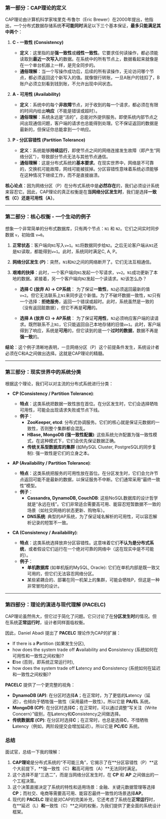 

### 第一部分：CAP理论的定义

CAP理论由计算机科学家埃里克·布鲁尔（Eric Brewer）在2000年提出，他指出，一个分布式数据存储系统**不可能同时**满足以下三个基本保证，**最多只能满足其中两个**：

1.  **C - 一致性 (Consistency)**
    *   **定义**：这里指的是**强一致性**或**线性一致性**。它要求任何读操作，都必须能读取到**最近一次写入**的数据。在系统中的所有节点上，数据看起来就像是在一个单台机器上一样，是完全同步的。
    *   **通俗理解**：当一个写操作成功后，后续的所有读操作，无论访问哪个节点，都必须返回这个新写入的值。就像银行转账，一旦A账户的钱扣了，B账户必须立刻看到钱到账，不允许出现中间状态。

2.  **A - 可用性 (Availability)**
    *   **定义**：系统中的每个**非故障**节点，对于收到的每一个请求，都必须在有限的时间内给出**响应**（不能是错误或超时）。
    *   **通俗理解**：系统永远是“活的”，总能对外提供服务。即使系统内部节点之间出现通信问题，客户端的请求也总能得到处理。它不保证返回的数据是最新的，但保证你总能拿到一个响应。

3.  **P - 分区容错性 (Partition Tolerance)**
    *   **定义**：系统能够**持续运行**，即使节点之间的网络连接发生故障（即产生“网络分区”），导致部分节点无法与其他节点通信。
    *   **通俗理解**：这是分布式系统的**基本要求**。在现实世界中，网络是不可靠的，交换机可能故障，网线可能被拔掉。分区容错性意味着系统必须能够在这种情况下继续工作，而不是直接崩溃。

**核心论点**：因为网络分区（P）在分布式系统中是**必然存在**的，我们必须设计系统来容忍它。因此，CAP理论的真正权衡是在**当网络分区发生时**，我们是选择**一致性（C）**还是**可用性（A）**。

---

### 第二部分：核心权衡 - 一个生动的例子

想象一个非常简单的分布式数据库，只有两个节点：`N1` 和 `N2`。它们之间实时同步数据 `v`，初始值 `v=0`。



1.  **正常状态**：客户端向`N1`写入`v=1`。`N1`将数据同步给`N2`。之后无论客户端从`N1`还是`N2`读取，都能得到`v=1`。此时，系统同时满足C, A, P。

2.  **网络分区发生 (P)**：突然，`N1`和`N2`之间的网络断开了。它们无法互相通信。

3.  **艰难的抉择**：此时，一个客户端向`N1`发起一个写请求，`v=2`。`N1`成功更新了本地的数据。紧接着，另一个客户端向`N2`发起一个读请求。`N2`该怎么办？

    *   **选择 C (放弃 A) -> CP系统**：
        为了保证**一致性**，`N2`必须返回最新的值`v=2`。但它无法联系上`N1`来同步这个新值。为了不破坏数据一致性，`N2`只有一个选择：**拒绝服务**，返回一个错误或超时。此时，系统虽然是一致的（没有返回脏数据），但它不再是**可用**的。

    *   **选择 A (放弃 C) -> AP系统**：
        为了保证**可用性**，`N2`必须响应客户端的读请求。既然联系不上`N1`，它只能返回自己本地存储的旧值`v=1`。此时，客户端得到了响应，系统是**可用**的，但它读到的是一个**过时的数据**，数据不再是**强一致**的。

**结论**：这个例子清晰地表明，一旦网络分区（P）这个前提条件发生，系统设计者必须在C和A之间做出选择。这就是CAP理论的精髓。

---

### 第三部分：现实世界中的系统分类

根据这个理论，我们可以对主流的分布式系统进行分类：

*   **CP (Consistency / Partition Tolerance)**:
    *   **特点**：这类系统把数据一致性放在首位。在分区发生时，它们会选择牺牲可用性，可能会出现请求失败或节点下线。
    *   **例子**：
        *   **ZooKeeper, etcd**: 分布式协调服务。它们的核心就是保证元数据的一致性，否则整个集群都会混乱。
        *   **HBase, MongoDB (强一致性配置)**: 这些系统允许配置为强一致性模式，在这种模式下，它们会优先保证数据正确。
        *   **传统关系型数据库的集群** (如MySQL Cluster, PostgreSQL的同步复制): 强一致性是它们的立身之本。

*   **AP (Availability / Partition Tolerance)**:
    *   **特点**：这类系统把服务的可用性放在首位。在分区发生时，它们会允许节点返回可能不是最新的数据，以保证服务不中断。它们通常采用“最终一致性”模型。
    *   **例子**：
        *   **Cassandra, DynamoDB, CouchDB**: 这些NoSQL数据库的设计哲学就是“永远在线”。它们非常适合需要高可用、能容忍短暂数据不一致的场景（如社交网络的状态更新、购物车）。
        *   **DNS系统**: 典型的AP系统，为了保证域名解析的可用性，可以容忍解析记录的短暂不一致。

*   **CA (Consistency / Availability)**:
    *   **特点**：这类系统选择放弃分区容错性。这意味着它们**不认为是分布式系统**，或者假设它们运行在一个绝对可靠的网络中（这在现实中是不可能的）。
    *   **例子**：
        *   **单机数据库** (如单机版的MySQL, Oracle): 它们在单机内部是既一致又可用的，但它们无法容忍网络分区。
        *   某些紧耦合的、部署在同一机架上的集群，可能会牺牲P，但这是一种非常冒险的设计。

---

### 第四部分：理论的演进与现代理解 (PACELC)

CAP理论虽然伟大，但它过于简化了问题。它只讨论了在**分区发生时**的情况。但在系统**正常运行时**，设计者同样面临权衡。

因此，Daniel Abadi 提出了 **PACELC** 理论作为CAP的扩展：

*   If there is a **P**artition (如果发生分区),
*   how does the system trade off **A**vailability and **C**onsistency (系统如何在可用性和一致性之间权衡)?
*   **E**lse (否则，即系统正常运行时),
*   how does the system trade off **L**atency and **C**onsistency (系统如何在延迟和一致性之间权衡)?

**PACELC** 提供了一个更完整的视角：

*   **DynamoDB (AP)**: 在分区时选择**A**；在正常时，为了更低的**L**atency（延迟），也倾向于牺牲强一致性（采用最终一致性）。所以它是 **PA/EL** 系统。
*   **MongoDB (CP)**: 在分区时选择**C**；在正常时，可以通过调整“写关注（Write Concern）”级别，在**L**atency和**C**onsistency之间做选择。
*   **传统数据库 (CP)**: 在分区时选择**C**；在正常时，也总是选择**C**，不惜牺牲**L**atency（例如，两阶段提交会增加延迟）。所以它是 **PC/EC** 系统。

### 总结

面试官，总结一下我的理解：

1.  **CAP理论**是分布式系统的“不可能三角”，它揭示了在**分区容错性（P）**这个大前提下，**强一致性（C）**和**高可用性（A）**无法同时满足。
2.  这个选择不是“三选二”，而是当网络分区发生时，在 **CP** 和 **AP** 之间做出的一个工程决策。
3.  这个决策直接决定了系统的特性和适用场景：金融、关键元数据管理等选择**CP**；而社交、电商等需要高可用、能容忍最终一致性的场景选择**AP**。
4.  现代的 **PACELC** 理论是对CAP的完美补充，它还考虑了系统在**正常运行**时，在**延迟（L）**和**一致性（C）**之间的权衡，为我们提供了更全面的系统设计框架。